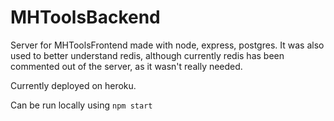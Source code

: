 # MHToolsBackend

Server for MHToolsFrontend made with node, express, postgres. It was also used to better understand redis, although currently redis has been commented out of the server, as it wasn't really needed.

Currently deployed on heroku.

Can be run locally using `npm start` 
